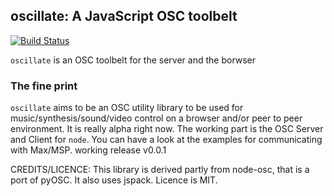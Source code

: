 oscillate: A JavaScript OSC toolbelt
---------------------------------

[![Build Status](https://travis-ci.org/pgk/node-oscillate.svg?branch=master)](https://travis-ci.org/pgk/node-oscillate.svg?branch=master)

`oscillate` is an OSC toolbelt for the server and the borwser 

### The fine print

`oscillate` aims to be an OSC utility library to be used for music/synthesis/sound/video control on a browser and/or peer to peer environment. It is really alpha right now. The working part is the OSC Server and Client for `node`. You can have a look at the examples for communicating with Max/MSP.
working release v0.0.1


CREDITS/LICENCE:
This library is derived partly from node-osc, that is a port of pyOSC. It also uses jspack.
Licence is MIT.
